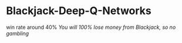 # Blackjack-Deep-Q-Networks

win rate around 40%
*You will 100% lose money from Blackjack, so no gambling*
